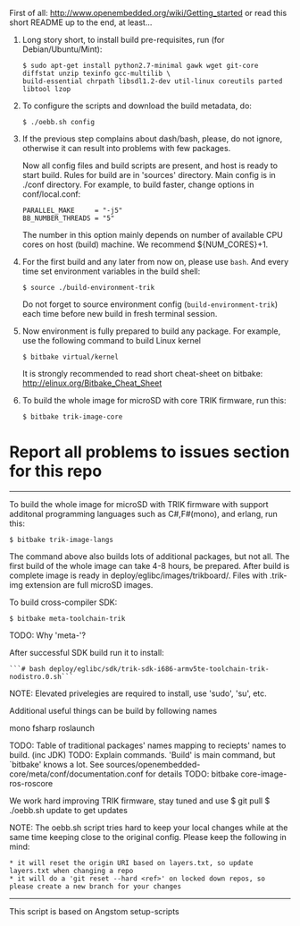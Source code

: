 First of all:
	http://www.openembedded.org/wiki/Getting_started
or read this short README up to the end, at least...


1. Long story short, to install build pre-requisites, run (for Debian/Ubuntu/Mint):

    ```shell
    $ sudo apt-get install python2.7-minimal gawk wget git-core diffstat unzip texinfo gcc-multilib \
    build-essential chrpath libsdl1.2-dev util-linux coreutils parted libtool lzop
    ```

1. To configure the scripts and download the build metadata, do:

    ```shell
    $ ./oebb.sh config
    ```

1. If the previous step complains about dash/bash, please, do not ignore, otherwise it can result into problems with few packages. 

    Now all config files and build scripts are present, and host is ready to start build. Rules for build are in 'sources' directory.
    Main config is in  ./conf directory. For example, to build faster, change options in conf/local.conf:

       PARALLEL_MAKE     = "-j5"
       BB_NUMBER_THREADS = "5"

    The number in this option mainly depends on number of available CPU cores on host (build) machine. We recommend ${NUM_CORES}+1.

1. For the first build and any later from now on, please use `bash`. And every time set environment variables in the build shell:
  
    ```$ source ./build-environment-trik```
  
    Do not forget to source environment config (`build-environment-trik`) each time before new build in fresh terminal session.

1. Now environment is fully prepared to build any package. For example, use the following command to build Linux kernel

    ```$ bitbake virtual/kernel```

    It is strongly recommended to read short cheat-sheet on bitbake: http://elinux.org/Bitbake_Cheat_Sheet

1. To build the whole image for microSD with core TRIK firmware, run this:

    ```$ bitbake trik-image-core```


# Report all problems to issues section for this repo

-------

To build the whole image for microSD with TRIK firmware with support additonal programming languages such as C#,F#(mono), and erlang, run this:

	$ bitbake trik-image-langs

The command above also builds lots of additional packages, but not all. The first build of the whole image can take 4-8 hours, be prepared.
After build is complete image is ready in deploy/eglibc/images/trikboard/. Files with .trik-img extension are full microSD images.

To build cross-compiler SDK:

	$ bitbake meta-toolchain-trik

TODO: Why 'meta-'?

After successful SDK build run it to install:

	```# bash deploy/eglibc/sdk/trik-sdk-i686-armv5te-toolchain-trik-nodistro.0.sh```

NOTE: Elevated privelegies are required to install, use 'sudo', 'su', etc.


Additional useful things can be build by following names

mono
fsharp
roslaunch

TODO: Table of traditional packages' names mapping to reciepts' names to build. (inc JDK)
TODO: Explain commands. 'Build' is main command, but `bitbake' knows a lot. See sources/openembedded-core/meta/conf/documentation.conf for details
TODO: bitbake core-image-ros-roscore



We work hard improving TRIK firmware, stay tuned and use 
	$ git pull
	$ ./oebb.sh update
to get updates

NOTE: The oebb.sh script tries hard to keep your local changes while at the same time keeping close to the original config. Please keep the following in mind:

	* it will reset the origin URI based on layers.txt, so update layers.txt when changing a repo
	* it will do a 'git reset --hard <ref>' on locked down repos, so please create a new branch for your changes

-------
This script is based on Angstom setup-scripts

